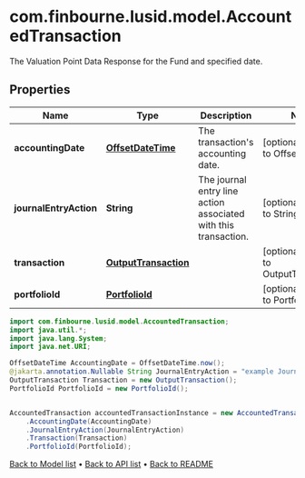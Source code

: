 # com.finbourne.lusid.model.AccountedTransaction
The Valuation Point Data Response for the Fund and specified date.

## Properties

Name | Type | Description | Notes
------------ | ------------- | ------------- | -------------
**accountingDate** | [**OffsetDateTime**](OffsetDateTime.md) | The transaction&#39;s accounting date. | [optional] [default to OffsetDateTime]
**journalEntryAction** | **String** | The journal entry line action associated with this transaction. | [optional] [default to String]
**transaction** | [**OutputTransaction**](OutputTransaction.md) |  | [optional] [default to OutputTransaction]
**portfolioId** | [**PortfolioId**](PortfolioId.md) |  | [optional] [default to PortfolioId]

```java
import com.finbourne.lusid.model.AccountedTransaction;
import java.util.*;
import java.lang.System;
import java.net.URI;

OffsetDateTime AccountingDate = OffsetDateTime.now();
@jakarta.annotation.Nullable String JournalEntryAction = "example JournalEntryAction";
OutputTransaction Transaction = new OutputTransaction();
PortfolioId PortfolioId = new PortfolioId();


AccountedTransaction accountedTransactionInstance = new AccountedTransaction()
    .AccountingDate(AccountingDate)
    .JournalEntryAction(JournalEntryAction)
    .Transaction(Transaction)
    .PortfolioId(PortfolioId);
```


[Back to Model list](../README.md#documentation-for-models) &#8226; [Back to API list](../README.md#documentation-for-api-endpoints) &#8226; [Back to README](../README.md)
